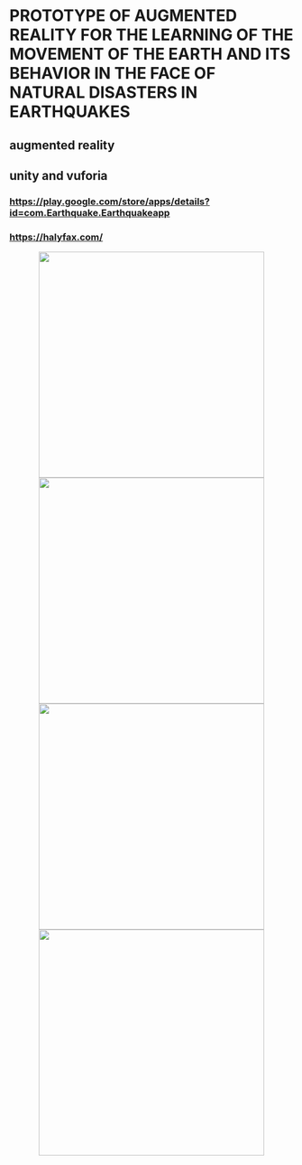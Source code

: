 # PROTOTYPE OF AUGMENTED REALITY FOR THE LEARNING OF THE MOVEMENT OF THE EARTH AND ITS BEHAVIOR IN THE FACE OF NATURAL DISASTERS IN EARTHQUAKES

## augmented reality
## unity and vuforia

### https://play.google.com/store/apps/details?id=com.Earthquake.Earthquakeapp
### https://halyfax.com/


<div style="text-align: center;">
  <img src="https://user-images.githubusercontent.com/30839218/230386100-222a961e-755a-4973-9fad-21073f319e4b.jpg" width="400">
</div>
<div style="text-align: center;">
  <img src="https://user-images.githubusercontent.com/30839218/230386143-148cd581-03c6-4232-adee-45e77e9dd591.jpg" width="400">
</div>
<div style="text-align: center;">
  <img src="https://user-images.githubusercontent.com/30839218/230386165-2735da9d-b461-478e-9997-2037e19deaf8.jpg" width="400">
</div>
<div style="text-align: center;">
  <img src="https://user-images.githubusercontent.com/30839218/230386187-981e7ba0-bd52-4234-8458-6cfc8aa3c675.jpg" width="400">
</div>
